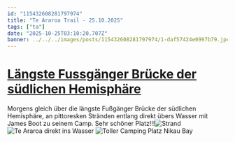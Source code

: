 ```yaml
---
id: "115432608281797974"
title: "Te Araroa Trail - 25.10.2025"
tags: ["ta"]
date: "2025-10-25T03:10:20.707Z"
banner: ../../../images/posts/115432608281797974/1-daf57424e0997b79.jpeg
---
```


# [Längste Fussgänger Brücke der südlichen Hemisphäre ](../../../images/posts/115432608281797974/1-daf57424e0997b79.jpeg)

Morgens gleich über die längste Fußgänger Brücke der südlichen Hemisphäre, an pittoresken Stränden entlang direkt übers Wasser mit James Boot zu seinem Camp. Sehr schöner Platz!!!![Strand](../../../images/posts/115432608281797974/2-e35e70c21c91a81c.jpeg)
![Te Araroa direkt ins Wasser](../../../images/posts/115432608281797974/3-3d93a84af8c06f1a.jpeg)
![Toller Camping Platz Nikau Bay](../../../images/posts/115432608281797974/4-3c55b2f9aff28a3c.jpeg)
